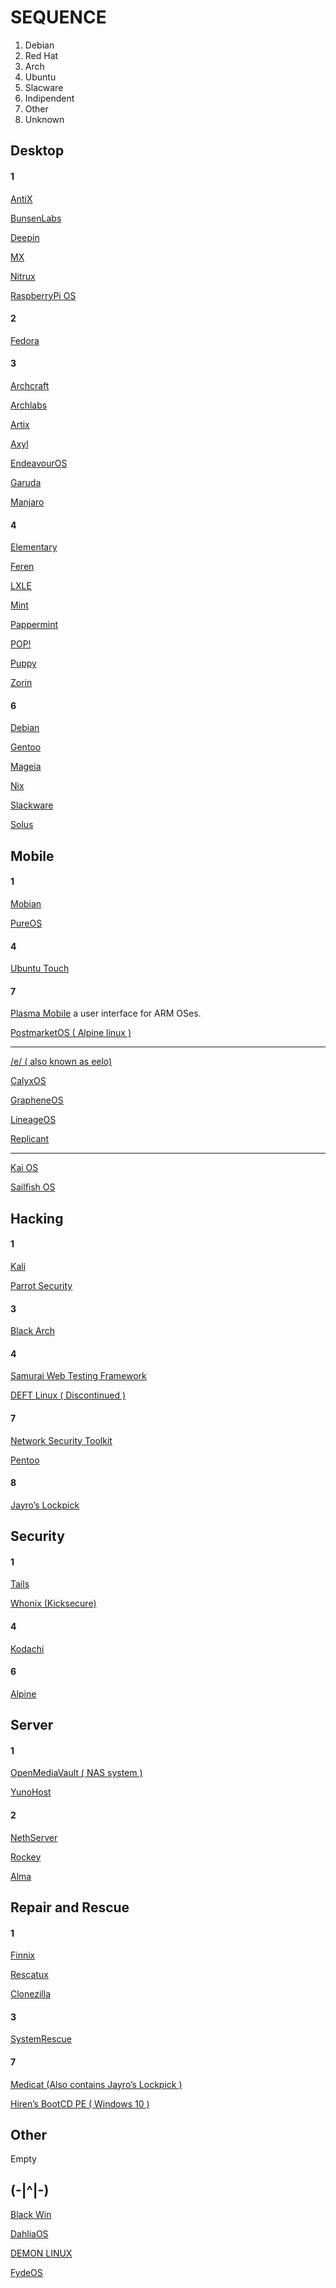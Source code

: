 <head>
	<title>Collection Of OS</title>
	<meta charset="utf-8">
	<meta name="viewport" content="width=device-width, initial-scale=1">
	<link rel="icon" type="image/icon" href="favicon.png">
	<link rel="stylesheet" type="text/css" href="style.css">
</head>

# SEQUENCE
1. Debian
2. Red Hat
3. Arch
4. Ubuntu
5. Slacware
6. Indipendent
7. Other
8. Unknown

## Desktop
#### 1
[AntiX](https://antixlinux.com)

[BunsenLabs](https://www.bunsenlabs.org)

[Deepin](https://www.deepin.org)

[MX](https://mxlinux.org)

[Nitrux](https://nxos.org)

[RaspberryPi OS](https://www.raspberrypi.com/software)

#### 2
[Fedora](https://getfedora.org)

#### 3
[Archcraft](https://archcraft.io)

[Archlabs](https://archlabslinux.com)

[Artix](https://artixlinux.org)

[Axyl](https://axyl-os.github.io)

[EndeavourOS](https://endeavouros.com)

[Garuda](https://garudalinux.org)

[Manjaro](https://manjaro.org)

#### 4
[Elementary](https://elementary.io)

[Feren](https://ferenos.weebly.com)

[LXLE](https://www.lxle.net)

[Mint](https://www.linuxmint.com)

[Pappermint](https://peppermintos.com)

[POP!](https://pop.system76.com)

[Puppy](https://puppylinux-woof-ce.github.io)

[Zorin](https://zorin.com)

#### 6
[Debian](https://www.debian.org)

[Gentoo](https://www.gentoo.org)

[Mageia](https://www.mageia.org)

[Nix](https://nixos.org)

[Slackware](http://www.slackware.com)

[Solus](https://getsol.us)

## Mobile
#### 1
[Mobian](https://mobian-project.org)

[PureOS](https://pureos.net)

#### 4
[Ubuntu Touch](https://ubports.com)

#### 7
[Plasma Mobile](https://plasma-mobile.org)
a user interface for ARM OSes.

[PostmarketOS ( Alpine linux )](https://www.postmarketos.org)

---
[/e/ ( also known as eelo)](https://e.foundation/)

[CalyxOS](https://calyxos.org)

[GrapheneOS](https://grapheneos.org)

[LineageOS](https://lineageos.org)

[Replicant](https://replicant.us)

---
[Kai OS](https://www.kaiostech.com)

[Sailfish OS](https://sailfishos.org)

## Hacking
#### 1
[Kali](https://www.kali.org)

[Parrot Security](https://www.parrotsec.org)

#### 3
[Black Arch](https://www.blackarch.org)

#### 4
[Samurai Web Testing Framework](https://samurai.sourceforge.io)

[DEFT Linux ( Discontinued )](https://archiveos.org/deft/)

#### 7
[Network Security Toolkit](https://www.networksecuritytoolkit.org)

[Pentoo](https://www.pentoo.ch)

#### 8
[Jayro’s Lockpick](https://gbatemp.net/threads/release-jayros-lockpick-a-bootable-password-removal-suite-winpe.579278)

## Security
#### 1
[Tails](https://tails.boum.org)

[Whonix (Kicksecure)](https://www.whonix.org)

#### 4
[Kodachi](https://www.digi77.com)

#### 6
[Alpine](https://www.alpinelinux.org)

## Server
#### 1
[OpenMediaVault ( NAS system )](https://www.openmediavault.org)

[YunoHost](https://yunohost.org)

#### 2
[NethServer](https://www.nethserver.org)

[Rockey](https://rockylinux.org)

[Alma](https://almalinux.org)

## Repair and Rescue
#### 1
[Finnix](https://www.finnix.org)

[Rescatux](https://www.supergrubdisk.org/rescatux)

[Clonezilla](https://clonezilla.org)

#### 3
[SystemRescue](https://www.system-rescue.org)

#### 7
[Medicat (Also contains Jayro’s Lockpick )](https://medicatusb.com)

[Hiren’s BootCD PE ( Windows 10 ) ](https://www.hirensbootcd.org/)

## Other
Empty

## (-|^|-)
[Black Win](https://blackwin.ir)

[DahliaOS](https://dahliaos.io)

[DEMON LINUX](https://www.demonlinux.com)

[FydeOS](https://fydeos.io)